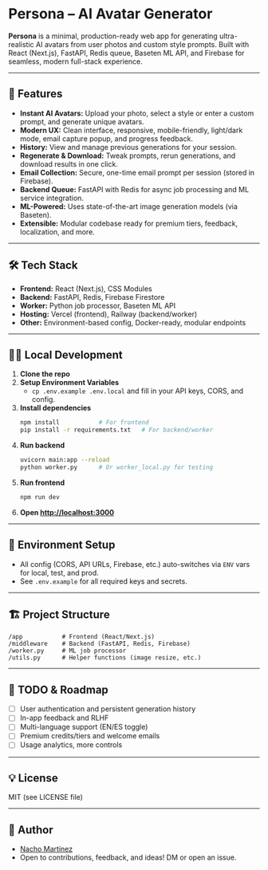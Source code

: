 # Persona – AI Avatar Generator

**Persona** is a minimal, production-ready web app for generating ultra-realistic AI avatars from user photos and custom style prompts. Built with React (Next.js), FastAPI, Redis queue, Baseten ML API, and Firebase for seamless, modern full-stack experience.

---

## 🚀 Features

- **Instant AI Avatars:** Upload your photo, select a style or enter a custom prompt, and generate unique avatars.
- **Modern UX:** Clean interface, responsive, mobile-friendly, light/dark mode, email capture popup, and progress feedback.
- **History:** View and manage previous generations for your session.
- **Regenerate & Download:** Tweak prompts, rerun generations, and download results in one click.
- **Email Collection:** Secure, one-time email prompt per session (stored in Firebase).
- **Backend Queue:** FastAPI with Redis for async job processing and ML service integration.
- **ML-Powered:** Uses state-of-the-art image generation models (via Baseten).
- **Extensible:** Modular codebase ready for premium tiers, feedback, localization, and more.

---

## 🛠️ Tech Stack

- **Frontend:** React (Next.js), CSS Modules
- **Backend:** FastAPI, Redis, Firebase Firestore
- **Worker:** Python job processor, Baseten ML API
- **Hosting:** Vercel (frontend), Railway (backend/worker)
- **Other:** Environment-based config, Docker-ready, modular endpoints

---

## 🧑‍💻 Local Development

1. **Clone the repo**
2. **Setup Environment Variables**
   - `cp .env.example .env.local` and fill in your API keys, CORS, and config.
3. **Install dependencies**
   ```bash
   npm install           # For frontend
   pip install -r requirements.txt   # For backend/worker
   ```
4. **Run backend**
   ```bash
   uvicorn main:app --reload
   python worker.py      # Or worker_local.py for testing
   ```
5. **Run frontend**
   ```bash
   npm run dev
   ```
6. **Open [http://localhost:3000](http://localhost:3000)**

---

## 📝 Environment Setup

- All config (CORS, API URLs, Firebase, etc.) auto-switches via `ENV` vars for local, test, and prod.
- See `.env.example` for all required keys and secrets.

---

## 🏗️ Project Structure

```
/app           # Frontend (React/Next.js)
/middleware    # Backend (FastAPI, Redis, Firebase)
/worker.py     # ML job processor
/utils.py      # Helper functions (image resize, etc.)
```

---

## 🧠 TODO & Roadmap

- [ ] User authentication and persistent generation history
- [ ] In-app feedback and RLHF
- [ ] Multi-language support (EN/ES toggle)
- [ ] Premium credits/tiers and welcome emails
- [ ] Usage analytics, more controls

---

## 💡 License

MIT (see LICENSE file)

---

## 👤 Author

- [Nacho Martinez](https://github.com/nachomartinezls)  
- Open to contributions, feedback, and ideas! DM or open an issue.
